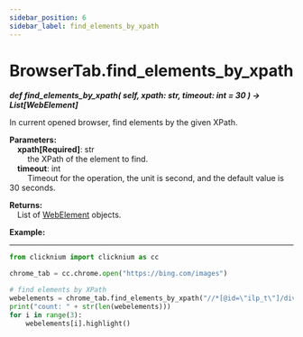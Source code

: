 ```yaml
---
sidebar_position: 6
sidebar_label: find_elements_by_xpath
---
```

# BrowserTab.find_elements_by_xpath
***def find_elements_by_xpath(
        self,
        xpath: str,
        timeout: int = 30
    ) -> List[WebElement]***  

In current opened browser, find elements by the given XPath.

**Parameters:**  
    &emsp;**xpath[Required]**: str     
        &emsp;&emsp; the XPath of the element to find.  
    &emsp;**timeout**: int  
        &emsp;&emsp; Timeout for the operation, the unit is second, and the default value is 30 seconds.   

**Returns:**  
    &emsp;List of [WebElement](./webelement/webelement.md) objects.

**Example:**
***
```python
from clicknium import clicknium as cc

chrome_tab = cc.chrome.open("https://bing.com/images")

# find elements by XPath
webelements = chrome_tab.find_elements_by_xpath("//*[@id=\"ilp_t\"]/div[1]/div/*")
print("count: " + str(len(webelements)))
for i in range(3):
    webelements[i].highlight()

```